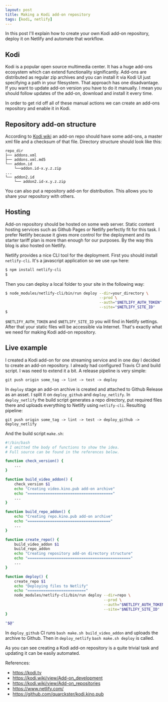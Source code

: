 ```yaml
---
layout: post
title: Making a Kodi add-on repository
tags: [kodi, netlify]
---
```

In this post I'll explain how to create your own Kodi add-on repository, deploy it on Netlify and
automate that workflow.

## Kodi

Kodi is a popular open source multimedia center. It has a huge add-ons ecosystem which can extend
functionality significantly. Add-ons are distributed as regular zip archives and you can install it
via Kodi UI just specifying a path in your filesystem. That approach has one disadvantage. If you
want to update add-on version you have to do it manually. I mean you should follow updates of the
add-on, download and install it every time.

In order to get rid off all of these manual actions we can create an add-ons repository and enable
it in Kodi.

## Repository add-on structure

According to [Kodi wiki](https://kodi.wiki/view/Add-on_repositories) an add-on repo should have some
add-ons, a master xml file and a checksum of that file. Directory structure should look like this:

```text
repo_dir
├── addons.xml
├── addons.xml.md5
└── addon.id
    └──addon.id-x.y.z.zip
...
└── addon2.id
    └── addon2.id-x.y.z.zip
```

You can also put a repository add-on for distribution. This allows you to share your repository with
others.

## Hosting

Add-on repository should be hosted on some web server. Static content hosting services such as
Github Pages or Netlify perfectly fit for this task. I prefer Netlify because it gives more control
for the deployment and its starter tariff plan is more than enough for our purposes. By the way
this blog is also hosted on Netlify.

Netlify provides a nice CLI tool for the deployment. First you should install `netlify-cli`. It's
a javascript application so we use `npm` here:

```sh
$ npm install netlify-cli
$
```

Then you can deploy a local folder to your site in the following way:

```sh
$ node_modules/netlify-cli/bin/run deploy --dir=your_directory \
                                          --prod \
                                          --auth="$NETLIFY_AUTH_TOKEN" \
                                          --site="$NETLIFY_SITE_ID"
$
```

`$NETLIFY_AUTH_TOKEN` and `$NETLIFY_SITE_ID` you will find in Netlify settings. After that your
static files will be accessible via Internet. That's exactly what we need for making Kodi add-on
repository.

## Live example

I created a Kodi add-on for one streaming service and in one day I decided to create an add-on
repository. I already had configured Travis CI and build script. I was need to extend it a bit.
A release pipeline is very simple:

```text
git push origin some_tag -> lint -> test -> deploy
```

In `deploy` stage an add-on archive is created and attached to Github Release as an asset. I
split it on `deploy_github` and `deploy_netlify`. In `deploy_netlify` the build script generates a
repo directory, put required files there and uploads everything to Netlify using `netlify-cli`.
Resulting pipeline:

```text
git push origin some_tag -> lint -> test -> deploy_github -> deploy_netlify
```

And the build script `make.sh`:

```bash
#!/bin/bash
# I omitted the body of functions to show the idea.
# Full source can be found in the references below.

function check_version() {
    ...
}

function build_video_addon() {
    check_version $1
    echo "Creating video.kino.pub add-on archive"
    echo "======================================"
    ...
}

function build_repo_addon() {
    echo "Creating repo.kino.pub add-on archive"
    echo "====================================="
    ...
}

function create_repo() {
    build_video_addon $1
    build_repo_addon
    echo "Creating repository add-on directory structure"
    echo "=============================================="
    ...
}

function deploy() {
    create_repo $1
    echo "Deploying files to Netlify"
    echo "=========================="
    node_modules/netlify-cli/bin/run deploy --dir=repo \
                                            --prod \
                                            --auth="$NETLIFY_AUTH_TOKEN" \
                                            --site="$NETLIFY_SITE_ID"
}

"$@"
```

In `deploy_github` CI runs `bash make.sh build_video_addon` and uploads the archive to Github. Then
in `deploy_netlify` `bash make.sh deploy` is called.

As you can see creating a Kodi add-on repository is a quite trivial task and updating it can be
easily automated.

References:

* <https://kodi.tv>
* <https://kodi.wiki/view/Add-on_development>
* <https://kodi.wiki/view/Add-on_repositories>
* <https://www.netlify.com/>
* <https://github.com/quarckster/kodi.kino.pub>
